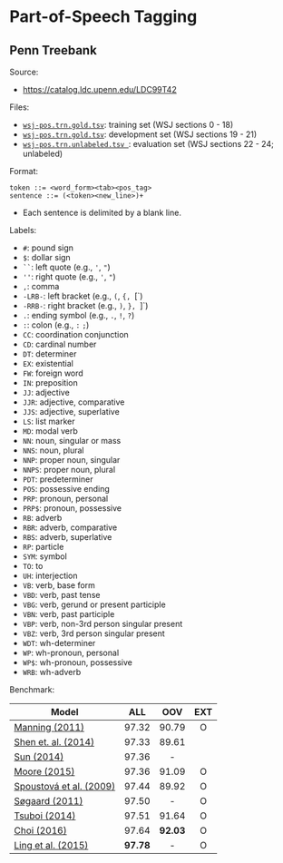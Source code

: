 # Part-of-Speech Tagging

## Penn Treebank

Source:

* https://catalog.ldc.upenn.edu/LDC99T42

Files:

* [`wsj-pos.trn.gold.tsv`](wsj-pos.trn.gold.tsv): training set (WSJ sections 0 - 18)
* [`wsj-pos.trn.gold.tsv`](wsj-pos.dev.gold.tsv): development set (WSJ sections 19 - 21)
* [`wsj-pos.trn.unlabeled.tsv `](wsj-pos.trn.unlabeled.tsv): evaluation set (WSJ sections 22 - 24; unlabeled)

Format:

```
token ::= <word_form><tab><pos_tag>
sentence ::= (<token><new_line>)+
```

* Each sentence is delimited by a blank line.

Labels:

* `#`: pound sign
* `$`: dollar sign
* <code>\`\`</code>: left quote (e.g., `'`, `"`)
* `''`: right quote (e.g., `'`, `"`)
* `,`: comma
* `-LRB-`: left bracket (e.g., `(`, `{, `[`)
* `-RRB-`: right bracket (e.g., `)`, `}, `]`)
* `.`: ending symbol (e.g., `.`, `!`, `?`)
* `:`: colon (e.g., `:` `;`)
* `CC`: coordination conjunction
* `CD`: cardinal number
* `DT`: determiner
* `EX`: existential
* `FW`: foreign word
* `IN`: preposition
* `JJ`: adjective
* `JJR`: adjective, comparative
* `JJS`: adjective, superlative
* `LS`: list marker
* `MD`: modal verb
* `NN`: noun, singular or mass
* `NNS`: noun, plural
* `NNP`: proper noun, singular
* `NNPS`: proper noun, plural
* `PDT`: predeterminer
* `POS`: possessive ending
* `PRP`: pronoun, personal
* `PRP$`: pronoun, possessive
* `RB`: adverb
* `RBR`: adverb, comparative 
* `RBS`: adverb, superlative
* `RP`: particle
* `SYM`: symbol
* `TO`: to
* `UH`: interjection
* `VB`: verb, base form
* `VBD`: verb, past tense
* `VBG`: verb, gerund or present participle
* `VBN`: verb, past participle
* `VBP`: verb, non-3rd person singular present
* `VBZ`: verb, 3rd person singular present
* `WDT`: wh-determiner
* `WP`: wh-pronoun, personal
* `WP$`: wh-pronoun, possessive
* `WRB`: wh-adverb

Benchmark:

| Model | ALL | OOV | EXT |
|---|:-:|:-:|:-:|
| [Manning (2011)](http://nlp.stanford.edu/pubs/CICLing2011-manning-tagging.pdf) | 97.32 | 90.79 | O |
| [Shen et. al. (2014)](http://www.aclweb.org/anthology/P07-1096) | 97.33 | 89.61 |   |
| [Sun (2014)](http://papers.nips.cc/paper/5563-structure-regularization-for-structured-prediction.pdf) | 97.36 |   -   |   |
| [Moore (2015)](http://aclweb.org/anthology/D15-1151) | 97.36 | 91.09 | O |
| [Spoustová et al. (2009)](http://www.aclweb.org/anthology/E09-1087) | 97.44 | 89.92 | O |
| [Søgaard (2011)](http://www.aclweb.org/anthology/P11-2009) | 97.50 |   -   | O |
| [Tsuboi (2014)](http://aclweb.org/anthology/D14-1101) | 97.51 | 91.64 | O |
| [Choi (2016)](https://www.aclweb.org/anthology/N16-1031) | 97.64 | **92.03** | O |
| [Ling et al. (2015)](https://aclweb.org/anthology/D15-1176) | **97.78** |   -   | O |
